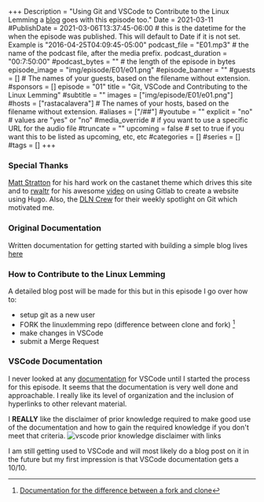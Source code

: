 +++
Description = "Using Git and VSCode to Contribute to the Linux Lemming a [blog](/blog/E01/E01.md) goes with this episode too."
Date = 2021-03-11
#PublishDate = 2021-03-06T13:37:45-06:00 # this is the datetime for the when the episode was published. This will default to Date if it is not set. Example is "2016-04-25T04:09:45-05:00"
podcast_file = "E01.mp3" # the name of the podcast file, after the media prefix.
podcast_duration = "00:7:50:00"
#podcast_bytes = "" # the length of the episode in bytes
episode_image = "img/episode/E01/e01.png"
#episode_banner = ""
#guests = [] # The names of your guests, based on the filename without extension.
#sponsors = []
episode = "01"
title = "Git, VSCode and Contributing to the Linux Lemming"
#subtitle = ""
images = ["img/episode/E01/e01.png"]
#hosts = ["rastacalavera"] # The names of your hosts, based on the filename without extension.
#aliases = ["/##"]
#youtube = ""
explicit = "no" # values are "yes" or "no"
#media_override # if you want to use a specific URL for the audio file
#truncate = ""
upcoming = false # set to true if you want this to be listed as upcoming, etc, etc
#categories = []
#series = []
#tags = []
+++
### Special Thanks 
[Matt Stratton](https://github.com/mattstratton) for his hard work on the castanet theme which drives this site and to [rwaltr](https://discourse.destinationlinux.network/t/how-to-make-a-website-with-hugo-and-gitlab/2119) for his awesome [video](https://www.youtube.com/watch?v=-q6ZiCroiGM) on using Gitlab to create a website using Hugo. Also, the [DLN Crew](https://destinationlinux.org/) for their weekly spotlight on Git which motivated me.

### Original Documentation
Written documentation for getting started with building a simple blog lives [here](https://rastacalavera.gitlab.io/DLNhugo/post/git-and-hugo-walkthrough/)

### How to Contribute to the Linux Lemming

A detailed blog post will be made for this but in this episode I go over how to:
* setup git as a new user
* FORK the linuxlemming repo (difference between clone and fork) [^1]
* make changes in VSCode
* submit a Merge Request


### VSCode Documentation
I never looked at any [documentation](https://code.visualstudio.com/docs/editor/versioncontrol#_git-support) for VSCode until I started the process for this episode. It seems that the documentation is very well done and approachable. I really like its level of organization and the inclusion of hyperlinks to other relevant material. 

I **REALLY** like the disclaimer of prior knowledge required to make good use of the documentation and how to gain the required knowledge if you don't meet that criteria.
![vscode prior knowledge disclaimer with links](/img/episode/E01/vscode_intro.png)


I am still getting used to VSCode and will most likely do a blog post on it in the future but my first impression is that VSCode documentation gets a 10/10.


[^1]: [Documentation for the difference between a fork and clone](https://github.community/t/the-difference-between-forking-and-cloning-a-repository/10189)
[^2]: [Olivio Sarikas- Video on Noise Gates in Audacity](https://www.youtube.com/watch?v=79M3LRPgI9M)
[^3]: [Git config documentation](https://git-scm.com/book/en/v2/Customizing-Git-Git-Configuration)
